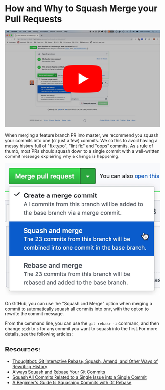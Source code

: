 # How and Why to Squash Merge your Pull Requests

[![How and Why to Squash Merge your Pull Requests](./thumbnail.png)](https://www.youtube.com/watch?v=41EITMtWUZM "How and Why to Squash Merge your Pull Requests")

When merging a feature branch PR into master, we recommend you squash your commits into one (or just a few) commits. We do this to avoid having a messy history full of "fix typo", "lint fix" and "oops" commits. As a rule of thumb, most PRs should squash down to a single commit with a well-written commit message explaining why a change is happening.

![Screenshot showing the "Squash and merge" option from the Merge button dropdown](./squash-option.png)

On GitHub, you can use the "Squash and Merge" option when merging a commit to automatically squash all commits into one, with the option to rewrite the commit message.

From the command line, you can use the `git rebase -i` command, and then change `pick` to `s` for any commit you want to squash into the first. For more details, see the following articles:

## Resources:

- [Thoughtbot: Git Interactive Rebase, Squash, Amend, and Other Ways of Rewriting History](https://thoughtbot.com/blog/git-interactive-rebase-squash-amend-rewriting-history)
- [Always Squash and Rebase Your Git Commits](https://blog.carbonfive.com/2017/08/28/always-squash-and-rebase-your-git-commits/)
- [Squash All Commits Related to a Single Issue into a Single Commit](https://github.com/todotxt/todo.txt-android/wiki/Squash-All-Commits-Related-to-a-Single-Issue-into-a-Single-Commit)
- [A Beginner's Guide to Squashing Commits with Git Rebase](https://medium.com/@slamflipstrom/a-beginners-guide-to-squashing-commits-with-git-rebase-8185cf6e62ec)
